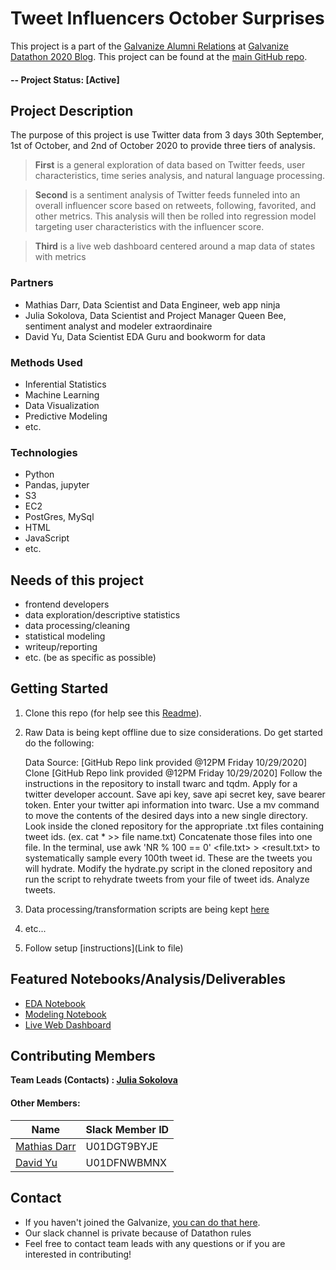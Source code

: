 # Tweet Influencers October Surprises
This project is a part of the [Galvanize Alumni Relations](http://glavanize.com) at [Galvanize Datathon 2020 Blog](https://blog.galvanize.com/alumni-datathon-digging-into-the-election/). This project can be found at the [main GitHub repo](https://github.com/yuchild/galvanize_datathon2020).

#### -- Project Status: [Active]

## Project Description
The purpose of this project is use Twitter data from 3 days 30th September, 1st of October, and 2nd of October 2020 to provide three tiers of analysis.

  >**First** is a general exploration of data based on Twitter feeds, user characteristics, time series analysis, and natural language processing.

  >**Second** is a sentiment analysis of Twitter feeds funneled into an overall influencer score based on retweets, following, favorited, and other metrics. This analysis will then be rolled into regression model targeting user characteristics with the influencer score.

  >**Third** is a live web dashboard centered around a map data of states with metrics

### Partners
* Mathias Darr, Data Scientist and Data Engineer, web app ninja
* Julia Sokolova, Data Scientist and Project Manager Queen Bee, sentiment analyst and modeler extraordinaire
* David Yu, Data Scientist EDA Guru and bookworm for data

### Methods Used
* Inferential Statistics
* Machine Learning
* Data Visualization
* Predictive Modeling
* etc.

### Technologies
* Python
* Pandas, jupyter
* S3
* EC2
* PostGres, MySql
* HTML
* JavaScript
* etc.

## Needs of this project

- frontend developers
- data exploration/descriptive statistics
- data processing/cleaning
- statistical modeling
- writeup/reporting
- etc. (be as specific as possible)

## Getting Started

1. Clone this repo (for help see this [Readme](https://github.com/yuchild/galvanize_datathon2020/blob/main/README.md)).
2. Raw Data is being kept offline due to size considerations. Do get started do the following:

    Data Source: [GitHub Repo link provided @12PM Friday 10/29/2020]
    Clone [GitHub Repo link provided @12PM Friday 10/29/2020]
    Follow the instructions in the repository to install twarc and tqdm.
    Apply for a twitter developer account.
    Save api key, save api secret key, save bearer token.
    Enter your twitter api information into twarc.
    Use a mv command to move the contents of the desired days into a new single directory.
    Look inside the cloned repository for the appropriate .txt files containing tweet ids. (ex. cat * >>
    file name.txt)
    Concatenate those files into one file.
    In the terminal, use awk 'NR % 100 == 0' <file.txt> > <result.txt> to systematically sample every
    100th tweet id. These are the tweets you will hydrate.
    Modify the hydrate.py script in the cloned repository and run the script to rehydrate tweets from your file of tweet ids.
    Analyze tweets.

3. Data processing/transformation scripts are being kept [here](https://github.com/yuchild/galvanize_datathon2020/commit/14bf75445630b26fb33ac53e685442f1e6c846e4)
4. etc...
5. Follow setup [instructions](Link to file)

## Featured Notebooks/Analysis/Deliverables
* [EDA Notebook](https://github.com/yuchild/galvanize_datathon2020/blob/main/eda.ipynb)
* [Modeling Notebook](https://github.com/yuchild/galvanize_datathon2020/blob/main/Datathon%20-%20Sentiment%20Analysis%20%26%20Data%20Cleanup.ipynb)
* [Live Web Dashboard](link)


## Contributing Members

**Team Leads (Contacts) : [Julia Sokolova](https://github.com/JuliaSokolova)**

#### Other Members:

| **Name** | **Slack Member ID** |
|---------|-----------------|
|[Mathias Darr](https://github.com/MathiasDarr)| U01DGT9BYJE |
|[David Yu](https://github.com/yuchild) | U01DFNWBMNX |

## Contact
* If you haven't joined the Galvanize, [you can do that here](https://www.galvanize.com/).  
* Our slack channel is private because of Datathon rules
* Feel free to contact team leads with any questions or if you are interested in contributing!
